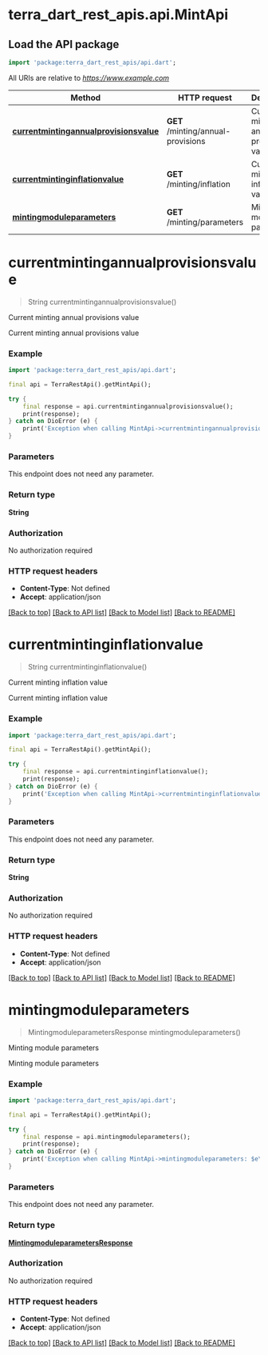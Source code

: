 # terra_dart_rest_apis.api.MintApi

## Load the API package
```dart
import 'package:terra_dart_rest_apis/api.dart';
```

All URIs are relative to *https://www.example.com*

Method | HTTP request | Description
------------- | ------------- | -------------
[**currentmintingannualprovisionsvalue**](MintApi.md#currentmintingannualprovisionsvalue) | **GET** /minting/annual-provisions | Current minting annual provisions value
[**currentmintinginflationvalue**](MintApi.md#currentmintinginflationvalue) | **GET** /minting/inflation | Current minting inflation value
[**mintingmoduleparameters**](MintApi.md#mintingmoduleparameters) | **GET** /minting/parameters | Minting module parameters


# **currentmintingannualprovisionsvalue**
> String currentmintingannualprovisionsvalue()

Current minting annual provisions value

Current minting annual provisions value

### Example
```dart
import 'package:terra_dart_rest_apis/api.dart';

final api = TerraRestApi().getMintApi();

try {
    final response = api.currentmintingannualprovisionsvalue();
    print(response);
} catch on DioError (e) {
    print('Exception when calling MintApi->currentmintingannualprovisionsvalue: $e\n');
}
```

### Parameters
This endpoint does not need any parameter.

### Return type

**String**

### Authorization

No authorization required

### HTTP request headers

 - **Content-Type**: Not defined
 - **Accept**: application/json

[[Back to top]](#) [[Back to API list]](../README.md#documentation-for-api-endpoints) [[Back to Model list]](../README.md#documentation-for-models) [[Back to README]](../README.md)

# **currentmintinginflationvalue**
> String currentmintinginflationvalue()

Current minting inflation value

Current minting inflation value

### Example
```dart
import 'package:terra_dart_rest_apis/api.dart';

final api = TerraRestApi().getMintApi();

try {
    final response = api.currentmintinginflationvalue();
    print(response);
} catch on DioError (e) {
    print('Exception when calling MintApi->currentmintinginflationvalue: $e\n');
}
```

### Parameters
This endpoint does not need any parameter.

### Return type

**String**

### Authorization

No authorization required

### HTTP request headers

 - **Content-Type**: Not defined
 - **Accept**: application/json

[[Back to top]](#) [[Back to API list]](../README.md#documentation-for-api-endpoints) [[Back to Model list]](../README.md#documentation-for-models) [[Back to README]](../README.md)

# **mintingmoduleparameters**
> MintingmoduleparametersResponse mintingmoduleparameters()

Minting module parameters

Minting module parameters

### Example
```dart
import 'package:terra_dart_rest_apis/api.dart';

final api = TerraRestApi().getMintApi();

try {
    final response = api.mintingmoduleparameters();
    print(response);
} catch on DioError (e) {
    print('Exception when calling MintApi->mintingmoduleparameters: $e\n');
}
```

### Parameters
This endpoint does not need any parameter.

### Return type

[**MintingmoduleparametersResponse**](MintingmoduleparametersResponse.md)

### Authorization

No authorization required

### HTTP request headers

 - **Content-Type**: Not defined
 - **Accept**: application/json

[[Back to top]](#) [[Back to API list]](../README.md#documentation-for-api-endpoints) [[Back to Model list]](../README.md#documentation-for-models) [[Back to README]](../README.md)

